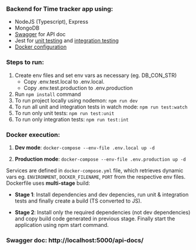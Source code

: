 ### Backend for Time tracker app using:

- NodeJS (Typescript), Express
- MongoDB
- [Swagger](https://nerd-corner.com/import-swagger-in-node-typescript-project/) for API doc 
- Jest for [unit testing](https://losikov.medium.com/part-4-node-js-express-typescript-unit-tests-with-jest-5204414bf6f0) and [integration testing](https://javascript.plainenglish.io/beginners-guide-to-testing-jest-with-node-typescript-1f46a1b87dad)
- [Docker configuration](https://sachithsiriwardana.medium.com/dockerizing-nodejs-application-with-multi-stage-build-e30477ca572)

### Steps to run:
1. Create env files and set env vars as necessary (eg. DB_CON_STR)  
    - Copy .env.test.local to .env.local. 
    - Copy .env.test.production to .env.production  
2. Run `npm install` command
3. To run project locally using nodemon: `npm run dev`
4. To run all unit and integration tests in watch mode: `npm run test:watch`
5. To run only unit tests: `npm run test:unit`
6. To run only integration tests: `npm run test:int`

### Docker execution:

1. **Dev mode**: `docker-compose --env-file .env.local up -d`
    
2. **Production mode**: `docker-compose --env-file .env.production up -d`

Services are defined in `docker-compose.yml` file, which retrieves dynamic vars eg. `ENVIRONMENT`, `DOCKER_FILENAME`, `PORT` from the respective env files.
Dockerfile uses **multi-stage** build: 
- **Stage 1**: Install dependencies and dev depencies, run unit & integration tests and finally create a build (TS converted to JS). 

- **Stage 2**: Install only the required dependencies (not dev dependencies) and copy build code generated in previous stage. 
Finally start the application using npm start command.
   
### Swagger doc: http://localhost:5000/api-docs/
